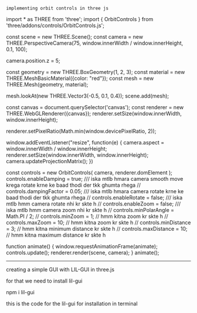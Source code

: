 
                                                                  implementing orbit controls in three js 

import * as THREE from 'three';
import { OrbitControls } from 'three/addons/controls/OrbitControls.js';

const scene = new THREE.Scene();
const camera = new THREE.PerspectiveCamera(75, window.innerWidth / window.innerHeight, 0.1, 100);

camera.position.z = 5;


const geometry = new THREE.BoxGeometry(1, 2, 3);
const material = new THREE.MeshBasicMaterial({color: "red"});
const mesh = new THREE.Mesh(geometry, material);

mesh.lookAt(new THREE.Vector3(-0.5, 0.1, 0.4));
scene.add(mesh);

const canvas = document.querySelector('canvas');
const renderer = new THREE.WebGLRenderer({canvas});
renderer.setSize(window.innerWidth, window.innerHeight);

renderer.setPixelRatio(Math.min(window.devicePixelRatio, 2));



window.addEventListener("resize", function(e)  {
    camera.aspect = window.innerWidth / window.innerHeight;
    renderer.setSize(window.innerWidth, window.innerHeight);
    camera.updateProjectionMatrix();
})

const controls = new OrbitControls( camera, renderer.domElement );
controls.enableDamping = true;    /// iska mtlb hmara camera smooth move krega rotate krne ke baad thodi der tkk ghumta rhega 
// controls.dampingFactor = 0.05;    /// iska mtlb hmara camera rotate krne ke baad thodi der tkk ghumta rhega 
// controls.enableRotate = false;   /// iska mtlb hmm camera rotate nhi kr skte h
// controls.enableZoom = false;   /// iska mtlb hmm camera zoom nhi kr skte h
// controls.minPolarAngle = Math.PI / 2; 
// controls.minZoom = 1;    // hmm kitna zoom kr skte h 
// controls.maxZoom = 10;   // hmm kitna zoom kr skte h 
// controls.minDistance = 3;  // hmm kitna minimum  distance kr skte h 
// controls.maxDistance = 10;  // hmm kitna maximum distance kr skte h 

function animate() {
      window.requestAnimationFrame(animate);
      controls.update();
      renderer.render(scene, camera);
}
animate(); 

----------------------------------------------------------------------------------------------------------------------
creating a simple GUI with LIL-GUI in three.js

for that we need to install lil-gui 

npm i lil-gui

this is the code for the lil-gui for installation in terminal

